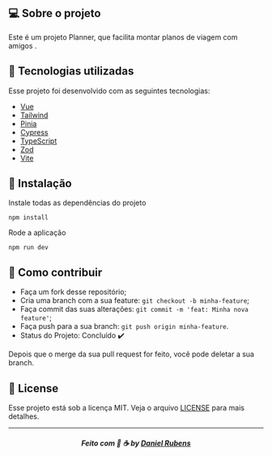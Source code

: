 ## 💻 Sobre o projeto

Este é um projeto Planner, que facilita montar planos de viagem com amigos .

## :rocket:  Tecnologias utilizadas
Esse projeto foi desenvolvido com as seguintes tecnologias:

- [Vue](https://vuejs.org/)
- [Tailwind](https://tailwindcss.com/)
- [Pinia](https://pinia.vuejs.org/)
- [Cypress](https://www.cypress.io/)
- [TypeScript](https://www.typescriptlang.org/)
- [Zod](https://zod.dev/)
- [Vite](https://vitejs.dev/)

## 💾 Instalação

Instale todas as dependências do projeto

```
npm install
```

Rode a aplicação

```
npm run dev
```


## :metal: Como contribuir

- Faça um fork desse repositório;
- Cria uma branch com a sua feature: `git checkout -b minha-feature`;
- Faça commit das suas alterações: `git commit -m 'feat: Minha nova feature'`;
- Faça push para a sua branch: `git push origin minha-feature`.
- Status do Projeto: Concluído :heavy_check_mark:


Depois que o merge da sua pull request for feito, você pode deletar a sua branch.


## 📝 License

Esse projeto está sob a licença MIT. Veja o arquivo [LICENSE](LICENSE) para mais detalhes.

---
<h5 align="center">
    Feito com 🖤 ☕  by <a href="https://danielcrubens.github.io" target="_blank">Daniel Rubens</a>
</h5>






